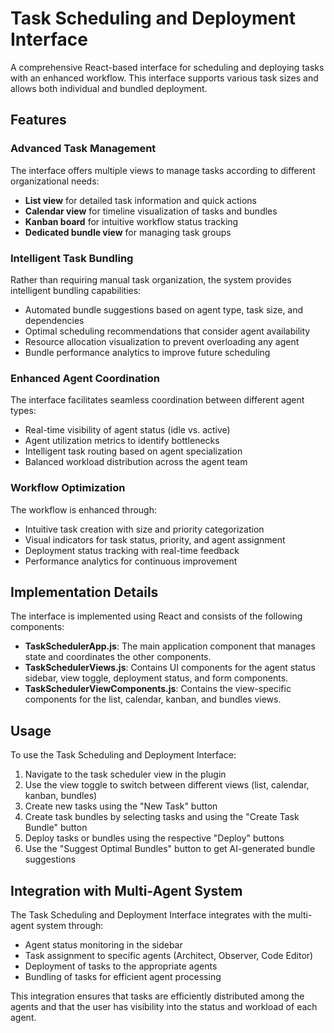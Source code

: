# Task Scheduling and Deployment Interface

A comprehensive React-based interface for scheduling and deploying tasks with an enhanced workflow. This interface supports various task sizes and allows both individual and bundled deployment.

## Features

### Advanced Task Management

The interface offers multiple views to manage tasks according to different organizational needs:
- **List view** for detailed task information and quick actions
- **Calendar view** for timeline visualization of tasks and bundles
- **Kanban board** for intuitive workflow status tracking
- **Dedicated bundle view** for managing task groups

### Intelligent Task Bundling

Rather than requiring manual task organization, the system provides intelligent bundling capabilities:
- Automated bundle suggestions based on agent type, task size, and dependencies
- Optimal scheduling recommendations that consider agent availability
- Resource allocation visualization to prevent overloading any agent
- Bundle performance analytics to improve future scheduling

### Enhanced Agent Coordination

The interface facilitates seamless coordination between different agent types:
- Real-time visibility of agent status (idle vs. active)
- Agent utilization metrics to identify bottlenecks
- Intelligent task routing based on agent specialization
- Balanced workload distribution across the agent team

### Workflow Optimization

The workflow is enhanced through:
- Intuitive task creation with size and priority categorization
- Visual indicators for task status, priority, and agent assignment
- Deployment status tracking with real-time feedback
- Performance analytics for continuous improvement

## Implementation Details

The interface is implemented using React and consists of the following components:

- **TaskSchedulerApp.js**: The main application component that manages state and coordinates the other components.
- **TaskSchedulerViews.js**: Contains UI components for the agent status sidebar, view toggle, deployment status, and form components.
- **TaskSchedulerViewComponents.js**: Contains the view-specific components for the list, calendar, kanban, and bundles views.

## Usage

To use the Task Scheduling and Deployment Interface:

1. Navigate to the task scheduler view in the plugin
2. Use the view toggle to switch between different views (list, calendar, kanban, bundles)
3. Create new tasks using the "New Task" button
4. Create task bundles by selecting tasks and using the "Create Task Bundle" button
5. Deploy tasks or bundles using the respective "Deploy" buttons
6. Use the "Suggest Optimal Bundles" button to get AI-generated bundle suggestions

## Integration with Multi-Agent System

The Task Scheduling and Deployment Interface integrates with the multi-agent system through:

- Agent status monitoring in the sidebar
- Task assignment to specific agents (Architect, Observer, Code Editor)
- Deployment of tasks to the appropriate agents
- Bundling of tasks for efficient agent processing

This integration ensures that tasks are efficiently distributed among the agents and that the user has visibility into the status and workload of each agent.